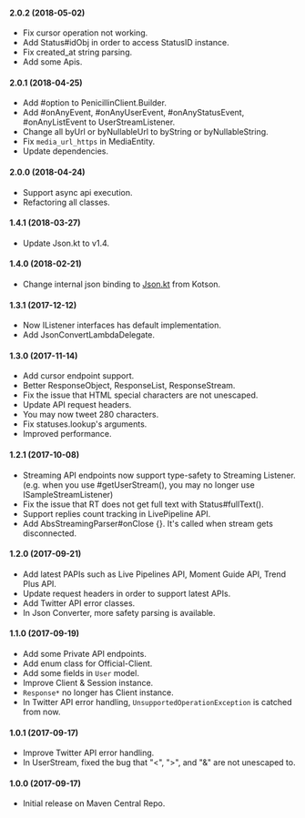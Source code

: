 #### 2.0.2 (2018-05-02)

 * Fix cursor operation not working.
 * Add Status#idObj in order to access StatusID instance.
 * Fix created_at string parsing.
 * Add some Apis.

#### 2.0.1 (2018-04-25)

 * Add #option to PenicillinClient.Builder.
 * Add #onAnyEvent, #onAnyUserEvent, #onAnyStatusEvent, #onAnyListEvent to UserStreamListener.
 * Change all byUrl or byNullableUrl to byString or byNullableString.
 * Fix `media_url_https` in MediaEntity.
 * Update dependencies.

#### 2.0.0 (2018-04-24)

 * Support async api execution.
 * Refactoring all classes.

#### 1.4.1 (2018-03-27)

 * Update Json.kt to v1.4.

#### 1.4.0 (2018-02-21)

 * Change internal json binding to [Json.kt](https://github.com/NephyProject/Json.kt) from Kotson.

#### 1.3.1 (2017-12-12)

 * Now IListener interfaces has default implementation.
 * Add JsonConvertLambdaDelegate.

#### 1.3.0 (2017-11-14)

 * Add cursor endpoint support.
 * Better ResponseObject, ResponseList, ResponseStream.
 * Fix the issue that HTML special characters are not unescaped.
 * Update API request headers.
 * You may now tweet 280 characters.
 * Fix statuses.lookup's arguments.
 * Improved performance.

#### 1.2.1 (2017-10-08)

 * Streaming API endpoints now support type-safety to Streaming Listener. (e.g. when you use #getUserStream(), you may no longer use ISampleStreamListener)
 * Fix the issue that RT does not get full text with Status#fullText().
 * Support replies count tracking in LivePipeline API.
 * Add AbsStreamingParser#onClose {}. It's called when stream gets disconnected.
 
#### 1.2.0 (2017-09-21)

 * Add latest PAPIs such as Live Pipelines API, Moment Guide API, Trend Plus API.
 * Update request headers in order to support latest APIs.
 * Add Twitter API error classes.
 * In Json Converter, more safety parsing is available.

#### 1.1.0 (2017-09-19)

 * Add some Private API endpoints.
 * Add enum class for Official-Client.
 * Add some fields in `User` model.
 * Improve Client & Session instance.
 * `Response*` no longer has Client instance.
 * In Twitter API error handling, `UnsupportedOperationException` is catched from now.

#### 1.0.1 (2017-09-17)

 * Improve Twitter API error handling.
 * In UserStream, fixed the bug that "<", ">", and "&" are not unescaped to.

#### 1.0.0 (2017-09-17)

 * Initial release on Maven Central Repo.
